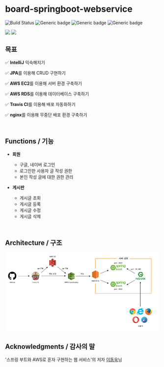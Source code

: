 # board-springboot-webservice

![Build Status](https://travis-ci.org/suwon-city-boy/board-springboot-webservice.svg?branch=master)
![Generic badge](https://img.shields.io/badge/Java-8-blue.svg)
![Generic badge](https://img.shields.io/badge/Spring-2.1.x-green.svg)
![Generic badge](https://img.shields.io/badge/Gradle-4.x-brightgreen.svg)

<img src="https://img.shields.io/badge/IntelliJ-black?style=flat-square&logo=IntelliJ-IDEA&logoColor=white"/> <img src="https://img.shields.io/badge/AWS-orange?style=flat-square&logo=Amazon-AWS&logoColor=white"/>

목표
-----------
✅ **IntelliJ** 익숙해지기

✅ **JPA**를 이용해 CRUD 구현하기

✅ **AWS EC2**를 이용해 서버 환경 구축하기

✅ **AWS RDS**를 이용해 데이터베이스 구축하기

✅ **Travis CI**를 이용해 배포 자동화하기

✅ **nginx**를 이용해 무중단 배포 환경 구축하기  

<br/>

Functions / 기능
-----------
- **회원**
  + 구글, 네이버 로그인
  + 로그인한 사용자 글 작성 권한
  + 본인 작성 글에 대한 권한 관리
  
- **게시판**
  + 게시글 조회
  + 게시글 등록
  + 게시글 수정
  + 게시글 삭제

<br/>

Architecture / 구조
-----------
![](./img/architecture.png)
 
Acknowledgments / 감사의 말
-----------
'스프링 부트와 AWS로 혼자 구현하는 웹 서비스'의 저자 [이동욱](https://github.com/jojoldu)님
